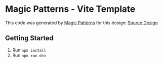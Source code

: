 # Magic Patterns - Vite Template

This code was generated by [Magic Patterns](https://magicpatterns.com) for this design: [Source Design](https://www.magicpatterns.com/c/h978d4nm4pmvn675jwp1tj)

## Getting Started

1. Run `npm install`
2. Run `npm run dev`
